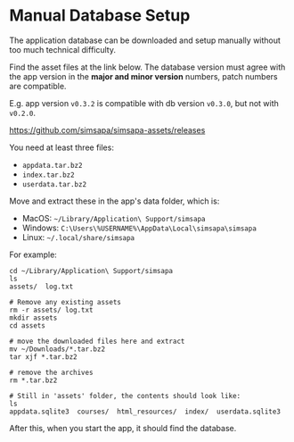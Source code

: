 # Manual Database Setup

The application database can be downloaded and setup manually without too much technical difficulty.

Find the asset files at the link below. The database version must agree with the app version in the **major and minor version** numbers, patch numbers are compatible.

E.g. app version `v0.3.2` is compatible with db version `v0.3.0`, but not with `v0.2.0`.

<https://github.com/simsapa/simsapa-assets/releases>

You need at least three files:

- `appdata.tar.bz2`
- `index.tar.bz2`
- `userdata.tar.bz2`

Move and extract these in the app's data folder, which is:

- MacOS: `~/Library/Application\ Support/simsapa`
- Windows: `C:\Users\%USERNAME%\AppData\Local\simsapa\simsapa`
- Linux: `~/.local/share/simsapa`

For example:

```
cd ~/Library/Application\ Support/simsapa
ls
assets/  log.txt

# Remove any existing assets
rm -r assets/ log.txt
mkdir assets
cd assets

# move the downloaded files here and extract
mv ~/Downloads/*.tar.bz2
tar xjf *.tar.bz2

# remove the archives
rm *.tar.bz2

# Still in 'assets' folder, the contents should look like:
ls
appdata.sqlite3  courses/  html_resources/  index/  userdata.sqlite3
```

After this, when you start the app, it should find the database.

